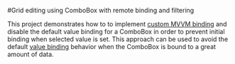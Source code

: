 #Grid editing using ComboBox with remote binding and filtering

This project demonstrates how to to implement [custom MVVM binding](http://docs.telerik.com/kendo-ui/framework/mvvm/bindings/custom) and disable the default value binding for a ComboBox in order to prevent initial binding when selected value is set. This approach can be used to avoid the default [value binding](http://docs.telerik.com/kendo-ui/framework/mvvm/bindings/value#use-the-value-binding-with-a-select-whose-options-are-created-by-the-source-binding) behavior when the ComboBox is bound to a great amount of data.
